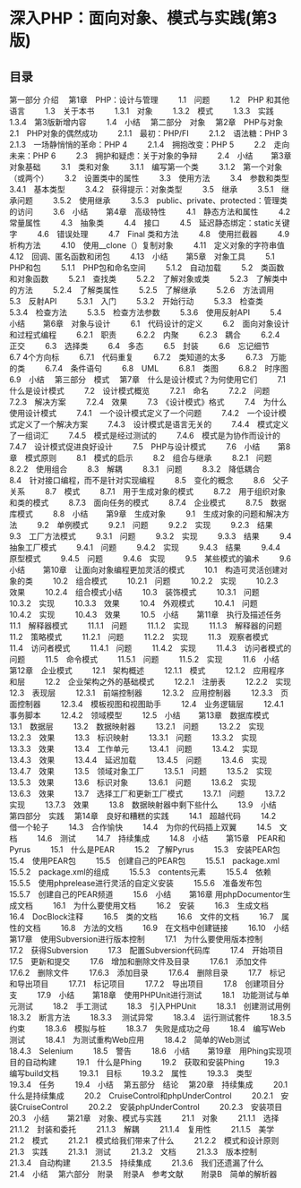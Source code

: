 # 深入PHP：面向对象、模式与实践(第3版)

## 目录

第一部分 介绍
　第1章　PHP：设计与管理　
　  1.1　问题　
　  1.2　PHP 和其他语言　
　  1.3　关于本书　
　    1.3.1　对象　
　    1.3.2　模式　
　    1.3.3　实践　
　    1.3.4　第3版新增内容　
　  1.4　小结　
第二部分　对象
　第2章　PHP与对象　
　  2.1　PHP对象的偶然成功　
　    2.1.1　最初：PHP/FI　
　    2.1.2　语法糖：PHP 3　
　    2.1.3　一场静悄悄的革命：PHP 4　
　    2.1.4　拥抱改变：PHP 5　
　  2.2　走向未来：PHP 6　
　  2.3　拥护和疑虑：关于对象的争辩　
　  2.4　小结　
　第3章　对象基础　
　  3.1　类和对象　
　    3.1.1　编写第一个类　
　    3.1.2　第一个对象（或两个）　
　  3.2　设置类中的属性　
　  3.3　使用方法　
　  3.4　参数和类型　
　    3.4.1　基本类型　
　    3.4.2　获得提示：对象类型　
　  3.5　继承　
　    3.5.1　继承问题　
　    3.5.2　使用继承　
　    3.5.3　public、private、protected：管理类的访问　
　  3.6　小结　
　第4章　高级特性　
　  4.1　静态方法和属性　
　  4.2　常量属性　
　  4.3　抽象类　
　  4.4　接口　
　  4.5　延迟静态绑定：static关键字　
　  4.6　错误处理　
　  4.7　Final 类和方法　
　  4.8　使用拦截器　
　  4.9　析构方法　
　  4.10　使用__clone（）复制对象　
　  4.11　定义对象的字符串值　
　  4.12　回调、匿名函数和闭包　
　  4.13　小结　
　第5章　对象工具　
　  5.1　PHP和包　
　    5.1.1　PHP包和命名空间　
　    5.1.2　自动加载　
　  5.2　类函数和对象函数　
　    5.2.1　查找类　
　    5.2.2　了解对象或类　
　    5.2.3　了解类中的方法　
　    5.2.4　了解类属性　
　    5.2.5　了解继承　
　    5.2.6　方法调用　
　  5.3　反射API　
　    5.3.1　入门　
　    5.3.2　开始行动　
　    5.3.3　检查类　
　    5.3.4　检查方法　
　    5.3.5　检查方法参数　
　    5.3.6　使用反射API　
　  5.4　小结　
　第6章　对象与设计　
　  6.1　代码设计的定义　
　  6.2　面向对象设计和过程式编程　
　    6.2.1　职责　
　    6.2.2　内聚　
　    6.2.3　耦合　
　    6.2.4　正交　
　  6.3　选择类　
　  6.4　多态　
　  6.5　封装　
　  6.6　忘记细节　
　  6.7  4个方向标　
　    6.7.1　代码重复　
　    6.7.2　类知道的太多　
　    6.7.3　万能的类　
　    6.7.4　条件语句　
　  6.8　UML　
　    6.8.1　类图　
　    6.8.2　时序图　
　  6.9　小结　
第三部分　模式
　第7章　什么是设计模式？为何使用它们　
　  7.1　什么是设计模式　
　  7.2　设计模式概览　
　    7.2.1　命名　
　    7.2.2　问题　
　    7.2.3　解决方案　
　    7.2.4　效果　
　  7.3　《设计模式》格式　
　  7.4　为什么使用设计模式　
　    7.4.1　一个设计模式定义了一个问题　
　    7.4.2　一个设计模式定义了一个解决方案　
　    7.4.3　设计模式是语言无关的　
　    7.4.4　模式定义了一组词汇　
　    7.4.5　模式是经过测试的　
　    7.4.6　模式是为协作而设计的　
　    7.4.7　设计模式促进良好设计　
　  7.5　PHP与设计模式　
　  7.6　小结　
　第8章　模式原则　
　  8.1　模式的启示　
　  8.2　组合与继承　
　    8.2.1　问题　
　    8.2.2　使用组合　
　  8.3　解耦　
　    8.3.1　问题　
　    8.3.2　降低耦合　
　  8.4　针对接口编程，而不是针对实现编程　
　  8.5　变化的概念　
　  8.6　父子关系　
　  8.7　模式　
　    8.7.1　用于生成对象的模式　
　    8.7.2　用于组织对象和类的模式　
　    8.7.3　面向任务的模式　
　    8.7.4　企业模式　
　    8.7.5　数据库模式　
　  8.8　小结　
　第9章　生成对象　
　  9.1　生成对象的问题和解决方法　
　  9.2　单例模式　
　    9.2.1　问题　
　    9.2.2　实现　
　    9.2.3　结果　
　  9.3　工厂方法模式　
　    9.3.1　问题　
　    9.3.2　实现　
　    9.3.3　结果　
　  9.4　抽象工厂模式　
　    9.4.1　问题　
　    9.4.2　实现　
　    9.4.3　结果　
　    9.4.4　原型模式　
　    9.4.5　问题　
　    9.4.6　实现　
　  9.5　某些模式的骗术　
　  9.6　小结　
　第10章　让面向对象编程更加灵活的模式　
　  10.1　构造可灵活创建对象的类　
　  10.2　组合模式　
　    10.2.1　问题　
　    10.2.2　实现　
　    10.2.3　效果　
　    10.2.4　组合模式小结　
　  10.3　装饰模式　
　    10.3.1　问题　
　    10.3.2　实现　
　    10.3.3　效果　
　  10.4　外观模式　
　    10.4.1　问题　
　    10.4.2　实现　
　    10.4.3　效果　
　  10.5　小结　
　第11章　执行及描述任务　
　  11.1　解释器模式　
　    11.1.1　问题　
　    11.1.2　实现　
　    11.1.3　解释器的问题　
　  11.2　策略模式　
　    11.2.1　问题　
　    11.2.2　实现　
　  11.3　观察者模式　
　  11.4　访问者模式　
　    11.4.1　问题　
　    11.4.2　实现　
　    11.4.3　访问者模式的问题　
　  11.5　命令模式　
　    11.5.1　问题　
　    11.5.2　实现　
　  11.6　小结　
　第12章　企业模式　
　  12.1　架构概述　
　    12.1.1　模式　
　    12.1.2　应用程序和层　
　  12.2　企业架构之外的基础模式　
　    12.2.1　注册表　
　    12.2.2　实现　
　  12.3　表现层　
　    12.3.1　前端控制器　
　    12.3.2　应用控制器　
　    12.3.3　页面控制器　
　    12.3.4　模板视图和视图助手　
　  12.4　业务逻辑层　
　    12.4.1　事务脚本　
　    12.4.2　领域模型　
　  12.5　小结　
　第13章　数据库模式　
　  13.1　数据层　
　  13.2　数据映射器　
　    13.2.1　问题　
　    13.2.2　实现　
　    13.2.3　效果　
　  13.3　标识映射　
　    13.3.1　问题　
　    13.3.2　实现　
　    13.3.3　效果　
　  13.4　工作单元　
　    13.4.1　问题　
　    13.4.2　实现　
　    13.4.3　效果　
　    13.4.4　延迟加载　
　    13.4.5　问题　
　    13.4.6　实现　
　    13.4.7　效果　
　  13.5　领域对象工厂　
　    13.5.1　问题　
　    13.5.2　实现　
　    13.5.3　效果　
　  13.6　标识对象　
　    13.6.1　问题　
　    13.6.2　实现　
　    13.6.3　效果　
　  13.7　选择工厂和更新工厂模式　
　    13.7.1　问题　
　    13.7.2　实现　
　    13.7.3　效果　
　  13.8　数据映射器中剩下些什么　
　  13.9　小结　
第四部分　实践
　第14章　良好和糟糕的实践　
　  14.1　超越代码　
　  14.2　借一个轮子　
　  14.3　合作愉快　
　  14.4　为你的代码插上双翼　
　  14.5　文档　
　  14.6　测试　
　  14.7　持续集成　
　  14.8　小结　
　第15章　PEAR和Pyrus　
　  15.1　什么是PEAR　
　  15.2　了解Pyrus　
　  15.3　安装PEAR包　
　  15.4　使用PEAR包　
　  15.5　创建自己的PEAR包　
　    15.5.1　package.xml　
　    15.5.2　package.xml的组成　
　    15.5.3　contents元素　
　    15.5.4　依赖　
　    15.5.5　使用phprelease进行灵活的自定义安装　
　    15.5.6　准备发布包　
　    15.5.7　创建自己的PEAR频道　
　  15.6　小结　
　第16章 用phpDocumentor生成文档　
　  16.1　为什么要使用文档　
　  16.2　安装　
　  16.3　生成文档　
　  16.4　DocBlock注释　
　  16.5　类的文档　
　  16.6　文件的文档　
　  16.7　属性的文档　
　  16.8　方法的文档　
　  16.9　在文档中创建链接　
　  16.10　小结　
　第17章　使用Subversion进行版本控制　
　  17.1　为什么要使用版本控制　
　  17.2　获得Subversion　
　  17.3　配置Subversion代码库　
　  17.4　开始项目　
　  17.5　更新和提交　
　  17.6　增加和删除文件及目录　
　    17.6.1　添加文件　
　    17.6.2　删除文件　
　    17.6.3　添加目录　
　    17.6.4　删除目录　
　  17.7　标记和导出项目　
　    17.7.1　标记项目　
　    17.7.2　导出项目　
　  17.8　创建项目分支　
　  17.9　小结　
　第18章　使用PHPUnit进行测试　
　  18.1　功能测试与单元测试　
　  18.2　手工测试　
　  18.3　引入PHPUnit　
　    18.3.1　创建测试用例　
　    18.3.2　断言方法　
　    18.3.3　 测试异常　
　    18.3.4　运行测试套件　
　    18.3.5　约束　
　    18.3.6　模拟与桩　
　    18.3.7　失败是成功之母　
　  18.4　编写Web测试　
　    18.4.1　为测试重构Web应用　
　    18.4.2　简单的Web测试　
　    18.4.3　Selenium　
　  18.5　警告　
　  18.6　小结　
　第19章　用Phing实现项目的自动构建　
　  19.1　什么是Phing　
　  19.2　获取和安装Phing　
　  19.3　编写build文档　
　    19.3.1　目标　
　    19.3.2　属性　
　    19.3.3　类型　
　    19.3.4　任务　
　  19.4　小结　
第五部分　结论
　第20章　持续集成　
　  20.1　什么是持续集成　
　  20.2　CruiseControl和phpUnderControl　
　    20.2.1　安装CruiseControl　
　    20.2.2　安装phpUnderControl　
　    20.2.3　安装项目　
　  20.3　小结　
　第21章　对象、模式与实践　
　  21.1　对象　
　    21.1.1　选择　
　    21.1.2　封装和委托　
　    21.1.3　解耦　
　    21.1.4　复用性　
　    21.1.5　美学　
　  21.2　模式　
　    21.2.1　模式给我们带来了什么　
　    21.2.2　模式和设计原则　
　  21.3　实践　
　    21.3.1　测试　
　    21.3.2　文档　
　    21.3.3　版本控制　
　    21.3.4　自动构建　
　    21.3.5　持续集成　
　    21.3.6　我们还遗漏了什么　
　  21.4　小结　
第六部分　附录
　附录A　参考文献　
　附录B　简单的解析器